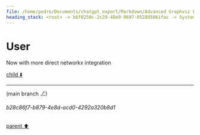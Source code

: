 ```yaml
---
file: /home/pedro/Documents/chatgpt_export/Markdown/Advanced Graphviz Features Demo.md
heading_stack: <root> -> b6f0250c-2c29-48e9-9697-052895061fac -> System -> c0382b3d-5622-418c-82c6-9718652426a2 -> System -> aaa25ba6-dd5e-4b1d-a80b-8cfeb32cd076 -> User -> 2dfbde17-251d-4960-802d-72d431931ba2 -> Assistant -> aaa29eee-17fd-487c-9deb-9b0f300cc79d -> User -> 899b2696-4470-4399-bbbf-d405265e6076 -> Assistant -> 1. Cluster Subgraphs -> aaa2a038-fe85-4b61-ac93-315b624f7960 -> User -> 247dcca5-8dcd-41d5-99b5-0f9c27db63cd -> Assistant -> 9a45f68f-3816-4a98-9de0-66386b0eb41d -> Tool -> 1c9f4085-df27-4ed2-bfd8-547cd8e5e1e2 -> Assistant -> aaa27f58-1e05-4376-b04e-3e4cacc7d472 -> User -> 3be2e9af-c5c5-49aa-8a0b-8ad2b0f975b6 -> Assistant -> 5111d7fb-a43d-460d-bed5-a40ddc510dc8 -> Tool -> 50b0868d-0be4-447b-a431-af11411e85e8 -> Assistant -> aaa2d875-c964-4e5d-a5b3-2ebbbdafad2a -> User -> b92aec5b-e020-4ae3-8ff0-0974f1614b07 -> Assistant -> 49a3bc25-0285-4ece-b65d-ce82f416f859 -> Tool -> ef91a623-a39f-4548-b0ad-48f0b5c96030 -> Assistant -> aaa2c84d-8fc9-4e41-b1a1-fe4a3eada151 -> User -> 23c6542f-8569-4f57-b2be-e524ad5ccd3d -> Assistant -> a5919e32-7b77-40d0-b209-b614fb566858 -> Tool -> 745c5813-312a-4906-9321-b0fe412a7b76 -> Assistant -> aaa21b4b-34b3-45c4-96f0-53f36b37d583 -> User -> 8e144ddf-3c9f-4599-a480-e8830fb235f9 -> Assistant -> 3839d5f4-f3d7-4162-8533-4101ce44fa43 -> Tool -> 1cf12e0f-14a2-4fee-a61f-2cd969ff35a1 -> Assistant -> aaa2d8fa-6d82-4a65-8fdd-90f2c097a310 -> User -> eb70e0da-e84f-450f-91ab-5d177513a2da -> Assistant -> aaa20318-635e-412b-b4e2-6a63f688d7d9 -> User -> 90db216e-2a39-45cb-8765-ee389c0e1183 -> Assistant -> f52d810e-d9c3-406f-942d-d4f1e6a1b038 -> Tool -> f36ba0a1-6052-472d-a226-b205f41dcad8 -> Assistant -> aaa25609-6673-48f2-9f4b-87e8fd51e153 -> User -> 39b1a91b-a3d7-494a-a2bf-77261b9f335d -> Assistant -> 8c9e6489-1b52-4303-a539-675f93af24d5 -> Assistant -> b92b0e4d-93b2-4375-88a4-71685dff9d8b -> Tool -> 56223a19-5be7-4da5-a192-1fc8dd2e2e0a -> Assistant -> aaa215f6-1cee-41b0-bb1b-76d5a4ebd5db -> User -> 61c7c9e3-fe95-4ccb-97d0-6e54c90606a6 -> Assistant -> bf7fd3fe-cc38-4741-b82a-ce1e0e7965fd -> Tool -> aaa274e1-ad9e-4567-804e-6ea4370e39e0 -> User
---
```

# User

Now with more direct networkx integration

[child ⬇️](#b28c86f7-b879-4e8d-acd0-4292a320b8d1)

---

(main branch ⎇)
###### b28c86f7-b879-4e8d-acd0-4292a320b8d1
[parent ⬆️](#aaa274e1-ad9e-4567-804e-6ea4370e39e0)
